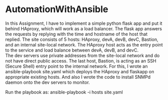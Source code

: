 # AutomationWithAnsible
In this Assignment, I have to implement a simple python flask app and put it behind HAproxy, which will work as a load balancer.
The flask app answers the requests by replying with the time and hostname of the host that replied. 
The site consists of 5 hosts: HAproxy, devA, devB, devC, Bastion, and an internal site-local network. The HAproxy host acts as the entry point to the service and load balance between devA, devB, and devC.  
The dev servers use private addresses from the site-local network and do not have direct public access. The last host, Bastion, is acting as an SSH (Secure Shell) entry point to the internal network.
For this, I wrote an ansible-playbook site.yaml which deploys the HAproxy and flaskapp on appropriate existing hosts. And also I wrote the code to install SNMPd daemon onto the dev servers to monitor.

Run the playbook as:
ansible-playbook -i hosts site.yaml


 

